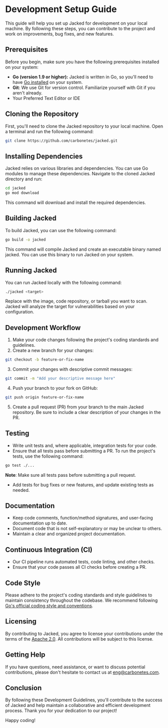 # Development Setup Guide

This guide will help you set up Jacked for development on your local machine. By following these steps, you can contribute to the project and work on improvements, bug fixes, and new features.

## Prerequisites

Before you begin, make sure you have the following prerequisites installed on your system:

- **Go (version 1.9 or higher):** Jacked is written in Go, so you'll need to have [Go installed](https://golang.org/doc/install) on your system.
- **Git**: We use Git for version control. Familiarize yourself with Git if you aren't already.
- Your Preferred Text Editor or IDE

## Cloning the Repository

First, you'll need to clone the Jacked repository to your local machine. Open a terminal and run the following command:

```bash
git clone https://github.com/carbonetes/jacked.git
```

## Installing Dependencies
Jacked relies on various libraries and dependencies. You can use Go modules to manage these dependencies. Navigate to the cloned Jacked directory and run:
```bash
cd jacked
go mod download
```
This command will download and install the required dependencies.

## Building Jacked
To build Jacked, you can use the following command:
```bash
go build -o jacked
```
This command will compile Jacked and create an executable binary named jacked. You can use this binary to run Jacked on your system.

## Running Jacked
You can run Jacked locally with the following command:
```bash
./jacked <target>
```
Replace <target> with the image, code repository, or tarball you want to scan. Jacked will analyze the target for vulnerabilities based on your configuration.

## Development Workflow
1. Make your code changes following the project's coding standards and guidelines.
2. Create a new branch for your changes:
```bash
git checkout -b feature-or-fix-name
```
3. Commit your changes with descriptive commit messages:
```bash
git commit -m "Add your descriptive message here"
```
4. Push your branch to your fork on GitHub:
```bash
git push origin feature-or-fix-name
```
5. Create a pull request (PR) from your branch to the main Jacked repository. Be sure to include a clear description of your changes in the PR.

## Testing
- Write unit tests and, where applicable, integration tests for your code.
- Ensure that all tests pass before submitting a PR. To run the project's tests, use the following command:
```bash
go test ./...
```
**Note**: Make sure all tests pass before submitting a pull request.
- Add tests for bug fixes or new features, and update existing tests as needed.

## Documentation
- Keep code comments, function/method signatures, and user-facing documentation up to date.
- Document code that is not self-explanatory or may be unclear to others.
- Maintain a clear and organized project documentation.

## Continuous Integration (CI)
- Our CI pipeline runs automated tests, code linting, and other checks.
- Ensure that your code passes all CI checks before creating a PR.

## Code Style
Please adhere to the project's coding standards and style guidelines to maintain consistency throughout the codebase. We recommend following [Go's official coding style and conventions](https://google.github.io/styleguide/go/).

## Licensing
By contributing to Jacked, you agree to license your contributions under the terms of the [Apache 2.0](https://choosealicense.com/licenses/apache-2.0/). All contributions will be subject to this license.

## Getting Help
If you have questions, need assistance, or want to discuss potential contributions, please don't hesitate to contact us at [eng@carbonetes.com](mailto:eng@carbonetes.com).

## Conclusion
By following these Development Guidelines, you'll contribute to the success of Jacked and help maintain a collaborative and efficient development process. Thank you for your dedication to our project!

Happy coding!